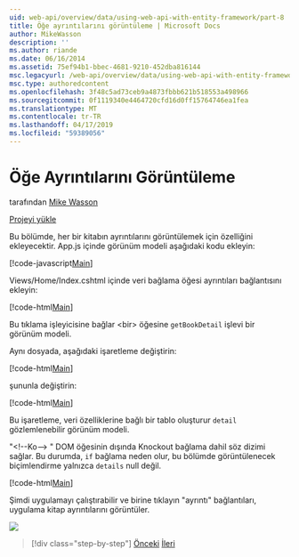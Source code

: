 ```yaml
---
uid: web-api/overview/data/using-web-api-with-entity-framework/part-8
title: Öğe ayrıntılarını görüntüleme | Microsoft Docs
author: MikeWasson
description: ''
ms.author: riande
ms.date: 06/16/2014
ms.assetid: 75ef94b1-bbec-4681-9210-452dba816144
msc.legacyurl: /web-api/overview/data/using-web-api-with-entity-framework/part-8
msc.type: authoredcontent
ms.openlocfilehash: 3f48c5ad73ceb9a4873fbbb621b518553a498966
ms.sourcegitcommit: 0f1119340e4464720cfd16d0ff15764746ea1fea
ms.translationtype: MT
ms.contentlocale: tr-TR
ms.lasthandoff: 04/17/2019
ms.locfileid: "59389056"
---
```

# <a name="display-item-details"></a>Öğe Ayrıntılarını Görüntüleme

tarafından [Mike Wasson](https://github.com/MikeWasson)

[Projeyi yükle](https://github.com/MikeWasson/BookService)

Bu bölümde, her bir kitabın ayrıntılarını görüntülemek için özelliğini ekleyecektir. App.js içinde görünüm modeli aşağıdaki kodu ekleyin:

[!code-javascript[Main](part-8/samples/sample1.js)]

Views/Home/Index.cshtml içinde veri bağlama öğesi ayrıntıları bağlantısını ekleyin:

[!code-html[Main](part-8/samples/sample2.html?highlight=5)]

Bu tıklama işleyicisine bağlar &lt;bir&gt; öğesine `getBookDetail` işlevi bir görünüm modeli.

Aynı dosyada, aşağıdaki işaretleme değiştirin:

[!code-html[Main](part-8/samples/sample3.html)]

şununla değiştirin:

[!code-html[Main](part-8/samples/sample4.html)]

Bu işaretleme, veri özelliklerine bağlı bir tablo oluşturur `detail` gözlemlenebilir görünüm modeli.

"&lt;!--Ko--&gt; &quot; DOM öğesinin dışında Knockout bağlama dahil söz dizimi sağlar. Bu durumda, `if` bağlama neden olur, bu bölümde görüntülenecek biçimlendirme yalnızca `details` null değil.

[!code-html[Main](part-8/samples/sample5.html)]

Şimdi uygulamayı çalıştırabilir ve birine tıklayın &quot;ayrıntı&quot; bağlantıları, uygulama kitap ayrıntılarını görüntüler.

[![](part-8/_static/image2.png)](part-8/_static/image1.png)

> [!div class="step-by-step"]
> [Önceki](part-7.md)
> [İleri](part-9.md)
